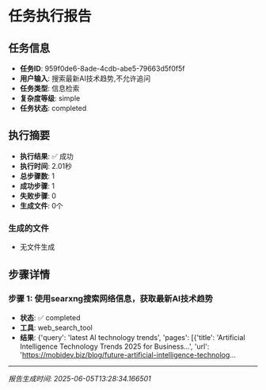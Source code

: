 # 任务执行报告

## 任务信息
- **任务ID**: 959f0de6-8ade-4cdb-abe5-79663d5f0f5f
- **用户输入**: 搜索最新AI技术趋势,不允许追问
- **任务类型**: 信息检索
- **复杂度等级**: simple
- **任务状态**: completed

## 执行摘要
- **执行结果**: ✅ 成功
- **执行时间**: 2.01秒
- **总步骤数**: 1
- **成功步骤**: 1
- **失败步骤**: 0
- **生成文件**: 0个

### 生成的文件
- 无文件生成

## 步骤详情

### 步骤 1: 使用searxng搜索网络信息，获取最新AI技术趋势
- **状态**: ✅ completed
- **工具**: web_search_tool
- **结果**: {'query': 'latest AI technology trends', 'pages': [{'title': 'Artificial Intelligence Technology Trends 2025 for Business...', 'url': 'https://mobidev.biz/blog/future-artificial-intelligence-technolog...

---
*报告生成时间: 2025-06-05T13:28:34.166501*
